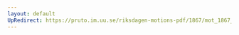 ```yaml
---
layout: default
UpRedirect: https://pruto.im.uu.se/riksdagen-motions-pdf/1867/mot_1867__ak__278.pdf
---
```

